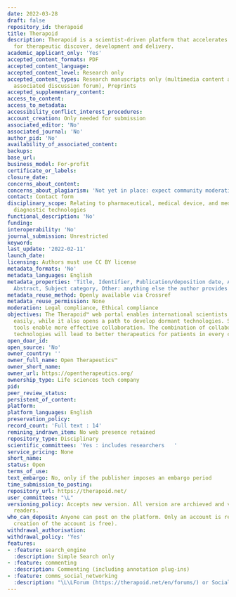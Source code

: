 ```yaml
---
date: 2022-03-28
draft: false
repository_id: therapoid
title: Therapoid
description: Therapoid is a scientist-driven platform that accelerates collaboration
  for therapeutic discover, development and delivery.
academic_applicant_only: 'Yes'
accepted_content_formats: PDF
accepted_content_language:
accepted_content_level: Research only
accepted_content_types: Research manuscripts only (multimedia content accepted in
  associated discussion forum), Preprints
accepted_supplementary_content:
access_to_content:
access_to_metadata:
accessibility_conflict_interest_procedures:
account_creation: Only needed for submission
associated_editor: 'No'
associated_journal: 'No'
author_pid: 'No'
availability_of_associated_content:
backups:
base_url:
business_model: For-profit
certificate_or_labels:
closure_date:
concerns_about_content:
concerns_about_plagiarism: 'Not yet in place: expect community moderation via forum'
contact: Contact form
disciplinary_scope: Relating to pharmaceutical, medical device, and medical/health
  diagnostic technologies
functional_description: 'No'
funding:
interoperability: 'No'
journal_submission: Unrestricted
keyword:
last_update: '2022-02-11'
launch_date:
licensing: Authors must use CC BY license
metadata_formats: 'No'
metadata_languages: English
metadata_properties: 'Title, Identifier, Publication/deposition date, Author name(s),
  Abstract, Subject category, Other: anything else the author provides'
metadata_reuse_method: Openly available via Crossref
metadata_reuse_permission: None
moderation: Legal compliance, Ethical compliance
objectives: The Therapoid™ web portal enables international scientists to share research
  easily, while it also opens a path to develop dormant technologies. Simple to use
  tools enable more effective collaboration. The combination of collaboration and
  technologies will lead to better therapeutics for patients in every country.
open_doar_id:
open_source: 'No'
owner_country: ''
owner_full_name: Open Therapeutics™
owner_short_name:
owner_url: https://opentherapeutics.org/
ownership_type: Life sciences tech company
pid:
peer_review_status:
persistent_of_content:
platform:
platform_languages: English
preservation_policy:
record_count: 'Full text : 14'
remining_indrawn_item: No web presence retained
repository_type: Disciplinary
scientific_committees: 'Yes : includes researchers   '
service_pricing: None
short_name:
status: Open
terms_of_use:
text_embargo: No, only if the publisher imposes an embargo period
time_submission_to_posting:
repository_url: https://therapoid.net/
user_committees: "\L"
versioning_policy: Accepts new version. All version are archieved and visible for
  readers.
who_can_deposit: Anyone can post on the platform. Only an account is required ( The
  creation of the account is free).
withdrawal_authorisation:
withdrawal_policy: 'Yes'
features:
- :feature: search_engine
  :description: Simple Search only
- :feature: commenting
  :description: Commenting (including annotation plug-ins)
- :feature: comms_social_networking
  :description: "\L\LForum (https://therapoid.net/en/forums/) or Social media (https://twitter.com/OpenTherapeutic)"
---
```



